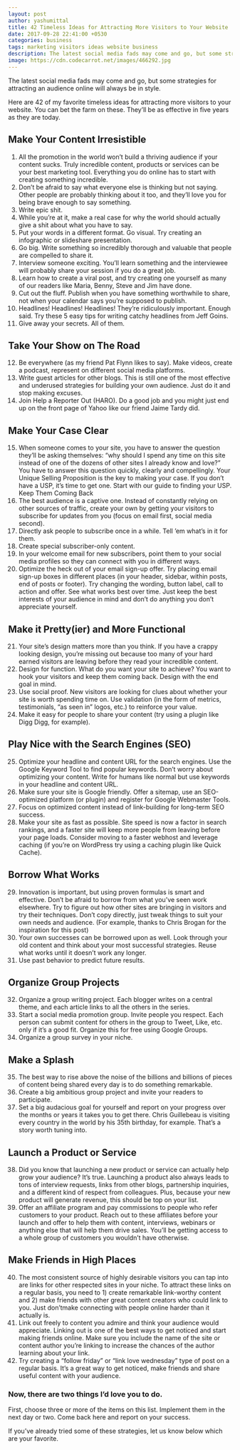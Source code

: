 ```yaml
---
layout: post
author: yashumittal
title: 42 Timeless Ideas for Attracting More Visitors to Your Website
date: 2017-09-28 22:41:00 +0530
categories: business
tags: marketing visitors ideas website business
description: The latest social media fads may come and go, but some strategies for attracting an audience online will always be in style. Here are 42 of my favorite
image: https://cdn.codecarrot.net/images/466292.jpg
---
```


The latest social media fads may come and go, but some strategies for attracting an audience online will always be in style.

Here are 42 of my favorite timeless ideas for attracting more visitors to your website. You can bet the farm on these. They’ll be as effective in five years as they are today.

## Make Your Content Irresistible

1. All the promotion in the world won’t build a thriving audience if your content sucks. Truly incredible content, products or services can be your best marketing tool. Everything you do online has to start with creating something incredible.
2. Don’t be afraid to say what everyone else is thinking but not saying. Other people are probably thinking about it too, and they’ll love you for being brave enough to say something.
3. Write epic shit.
4. While you’re at it, make a real case for why the world should actually give a shit about what you have to say.
5. Put your words in a different format. Go visual. Try creating an infographic or slideshare presentation.
6. Go big. Write something so incredibly thorough and valuable that people are compelled to share it.
7. Interview someone exciting. You’ll learn something and the interviewee will probably share your session if you do a great job.
8. Learn how to create a viral post, and try creating one yourself as many of our readers like Maria, Benny, Steve and Jim have done.
9. Cut out the fluff. Publish when you have something worthwhile to share, not when your calendar says you’re supposed to publish.
10. Headlines! Headlines! Headlines! They’re ridiculously important. Enough said. Try these 5 easy tips for writing catchy headlines from Jeff Goins.
11. Give away your secrets. All of them.

## Take Your Show on The Road

12.	Be everywhere (as my friend Pat Flynn likes to say). Make videos, create a podcast, represent on different social media platforms.
13.	Write guest articles for other blogs. This is still one of the most effective and underused strategies for building your own audience. Just do it and stop making excuses.
14.	Join Help a Reporter Out (HARO). Do a good job and you might just end up on the front page of Yahoo like our friend Jaime Tardy did.

## Make Your Case Clear

15.	When someone comes to your site, you have to answer the question they’ll be asking themselves: “why should I spend any time on this site instead of one of the dozens of other sites I already know and love?” You have to answer this question quickly, clearly and compellingly. Your Unique Selling Proposition is the key to making your case. If you don’t have a USP, it’s time to get one. Start with our guide to finding your USP.
Keep Them Coming Back
16.	The best audience is a captive one. Instead of constantly relying on other sources of traffic, create your own by getting your visitors to subscribe for updates from you (focus on email first, social media second).
17.	Directly ask people to subscribe once in a while. Tell ’em what’s in it for them.
18.	Create special subscriber-only content.
19.	In your welcome email for new subscribers, point them to your social media profiles so they can connect with you in different ways.
20.	Optimize the heck out of your email sign-up offer. Try placing email sign-up boxes in different places (in your header, sidebar, within posts, end of posts or footer). Try changing the wording, button label, call to action and offer. See what works best over time. Just keep the best interests of your audience in mind and don’t do anything you don’t appreciate yourself.

## Make it Pretty(ier) and More Functional

21.	Your site’s design matters more than you think. If you have a crappy looking design, you’re missing out because too many of your hard earned visitors are leaving before they read your incredible content.
22.	Design for function. What do you want your site to achieve? You want to hook your visitors and keep them coming back. Design with the end goal in mind.
23.	Use social proof. New visitors are looking for clues about whether your site is worth spending time on. Use validation (in the form of metrics, testimonials, “as seen in” logos, etc.) to reinforce your value.
24.	Make it easy for people to share your content (try using a plugin like Digg Digg, for example).

## Play Nice with the Search Engines (SEO)

25.	Optimize your headline and content URL for the search engines. Use the Google Keyword Tool to find popular keywords. Don’t worry about optimizing your content. Write for humans like normal but use keywords in your headline and content URL.
26.	Make sure your site is Google friendly. Offer a sitemap, use an SEO-optimized platform (or plugin) and register for Google Webmaster Tools.
27.	Focus on optimized content instead of link-building for long-term SEO success.
28.	Make your site as fast as possible. Site speed is now a factor in search rankings, and a faster site will keep more people from leaving before your page loads. Consider moving to a faster webhost and leverage caching (if you’re on WordPress try using a caching plugin like Quick Cache).

## Borrow What Works

29.	Innovation is important, but using proven formulas is smart and effective. Don’t be afraid to borrow from what you’ve seen work elsewhere. Try to figure out how other sites are bringing in visitors and try their techniques. Don’t copy directly, just tweak things to suit your own needs and audience. (For example, thanks to Chris Brogan for the inspiration for this post)
30.	Your own successes can be borrowed upon as well. Look through your old content and think about your most successful strategies. Reuse what works until it doesn’t work any longer.
31.	Use past behavior to predict future results.

## Organize Group Projects

32.	Organize a group writing project. Each blogger writes on a central theme, and each article links to all the others in the series.
33.	Start a social media promotion group. Invite people you respect. Each person can submit content for others in the group to Tweet, Like, etc. only if it’s a good fit. Organize this for free using Google Groups.
34.	Organize a group survey in your niche.

## Make a Splash
35.	The best way to rise above the noise of the billions and billions of pieces of content being shared every day is to do something remarkable.
36.	Create a big ambitious group project and invite your readers to participate.
37.	Set a big audacious goal for yourself and report on your progress over the months or years it takes you to get there. Chris Guillebeau is visiting every country in the world by his 35th birthday, for example. That’s a story worth tuning into.

## Launch a Product or Service

38.	Did you know that launching a new product or service can actually help grow your audience? It’s true. Launching a product also always leads to tons of interview requests, links from other blogs, partnership inquiries, and a different kind of respect from colleagues. Plus, because your new product will generate revenue, this should be top on your list.
39.	Offer an affiliate program and pay commissions to people who refer customers to your product. Reach out to these affiliates before your launch and offer to help them with content, interviews, webinars or anything else that will help them drive sales. You’ll be getting access to a whole group of customers you wouldn’t have otherwise.

## Make Friends in High Places

40.	The most consistent source of highly desirable visitors you can tap into are links for other respected sites in your niche. To attract these links on a regular basis, you need to 1) create remarkable link-worthy content and 2) make friends with other great content creators who could link to you. Just don’tmake connecting with people online harder than it actually is.
41.	Link out freely to content you admire and think your audience would appreciate. Linking out is one of the best ways to get noticed and start making friends online. Make sure you include the name of the site or content author you’re linking to increase the chances of the author learning about your link.
42. Try creating a “follow friday” or “link love wednesday” type of post on a regular basis. It’s a great way to get noticed, make friends and share useful content with your audience.

### Now, there are two things I’d love you to do.

First, choose three or more of the items on this list. Implement them in the next day or two. Come back here and report on your success.

If you’ve already tried some of these strategies, let us know below which are your favorite.
